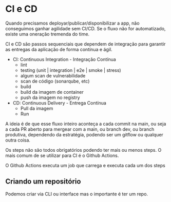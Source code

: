 # CI e CD

Quando precisamos deployar/publicar/disponibilizar a app, não conseguimos ganhar agilidade sem CI/CD. Se o fluxo não for automatizado, existe uma oneração tremenda do time.

CI e CD são passos sequenciais que dependem de integração para garantir as entregas da aplicação de forma contínua e ágil.

- CI: Continuous Integration - Integração Contínua
  - lint
  - testing (unit | integration | e2e | smoke | stress)
  - algum scan de vulnerabilidade
  - scan de código (sonarqube, etc)
  - build
  - build da imagem de container
  - push da imagem no registry
- CD: Continuous Delivery - Entrega Contínua
  - Pull da imagem
  - Run

A ideia é de que esse fluxo inteiro aconteça a cada commit na main, ou seja a cada PR aberto para mergear com a main, ou branch dev, ou branch produtiva, dependendo da estratégia, podendo ser um gitflow ou qualquer outra coisa.

Os steps não são todos obrigatórios podendo ter mais ou menos steps. O mais comum de se utilizar para CI é o Github Actions.

O Github Actions executa um job que carrega e executa cada um dos steps

## Criando um repositório

Podemos criar via CLI ou interface mas o importante é ter um repo.
